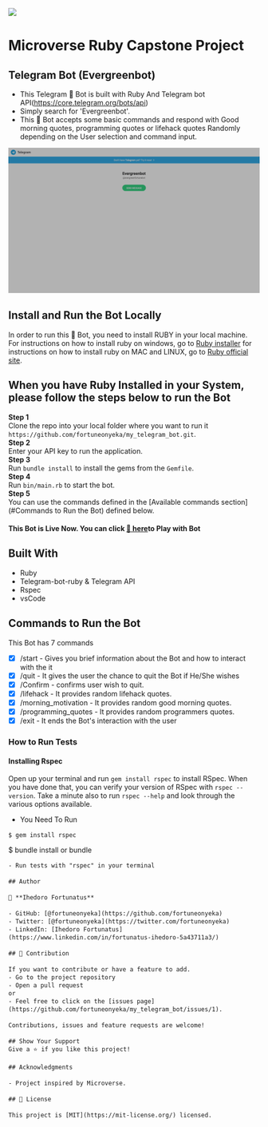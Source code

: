 ![](https://img.shields.io/badge/Microverse-blueviolet)

# Microverse Ruby Capstone Project

## Telegram Bot (Evergreenbot)
- This Telegram 🤖 Bot is built with Ruby And Telegram bot API(https://core.telegram.org/bots/api)
- Simply search for 'Evergreenbot'. 
- This 🤖 Bot accepts some basic commands and respond with Good morning quotes, programming quotes or lifehack quotes Randomly depending on the User selection and command input.

![screenshot](./images/bot.png)

## Install and Run the Bot Locally

In order to run this 🤖 Bot, you need to install RUBY in your local machine. For instructions on how to install ruby on windows, go to [Ruby installer](https://rubyinstaller.org/)  for instructions on how to install ruby on MAC and LINUX, go to [Ruby official site](https://www.ruby-lang.org/en/downloads/).

## When you have Ruby Installed in your System, please follow the steps below to run the Bot

**Step 1**<br>
Clone the repo into your local folder where you want to run it<br>
`https://github.com/fortuneonyeka/my_telegram_bot.git`.<br>
**Step 2**<br>
Enter your API key to run the application.<br>
**Step 3**<br> 
Run `bundle install` to install the gems from the `Gemfile`.<br>
**Step 4**<br>
Run `bin/main.rb` to start the bot.<br>
**Step 5**<br>
You can use the commands defined in the [Available commands section](#Commands to Run the Bot) defined below.<br>

#### This Bot is Live Now. You can click [🤖 here](t.me/evergreenfortunebot.)to Play with Bot

## Built With
- Ruby
- Telegram-bot-ruby & Telegram API
- Rspec
- vsCode

## Commands to Run the Bot
This Bot has 7 commands
- [x] /start - Gives you brief information about the Bot and how to interact with the it
- [x] /quit - It gives the user the chance to quit the Bot if He/She wishes 
- [x] /Confirm  - confirms user wish to quit.
- [x] /lifehack - It provides random lifehack quotes.
- [x] /morning_motivation - It provides random good morning quotes.
- [x] /programming_quotes - It provides random programmers quotes.
- [x] /exit - It ends the Bot's interaction with the user

### How to Run Tests

#### Installing Rspec
Open up your terminal and run `gem install rspec` to install RSpec. When you have done that, you can verify your version of RSpec with `rspec --version`. Take a minute also to run `rspec --help` and look through the various options available.

- You Need To Run 
```
$ gem install rspec

```
$ bundle install or bundle
```
- Run tests with "rspec" in your terminal

## Author

👤 **Ihedoro Fortunatus**

- GitHub: [@fortuneonyeka](https://github.com/fortuneonyeka)
- Twitter: [@fortuneonyeka](https://twitter.com/fortuneonyeka)
- LinkedIn: [Ihedoro Fortunatus](https://www.linkedin.com/in/fortunatus-ihedoro-5a43711a3/)

## 🤝 Contribution

If you want to contribute or have a feature to add.
- Go to the project repository 
- Open a pull request
or
- Feel free to click on the [issues page](https://github.com/fortuneonyeka/my_telegram_bot/issues/1).

Contributions, issues and feature requests are welcome!

## Show Your Support
Give a ⭐️ if you like this project!

## Acknowledgments

- Project inspired by Microverse.

## 📝 License

This project is [MIT](https://mit-license.org/) licensed.